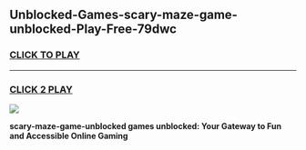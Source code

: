 
## Unblocked-Games-scary-maze-game-unblocked-Play-Free-79dwc
<h3>
<a href="https://premium76.site?title=scary-maze-game-unblocked&ref=24M">CLICK TO PLAY</a></h3>
<hr>

<h3>
<a href="https://premium76.site?title=scary-maze-game-unblocked&ref=24M">CLICK 2 PLAY</a>
  
</h3>

<a href="https://premium76.site?title=scary-maze-game-unblocked&ref=24M"><img src="https://clearcache.store/games.png"></a>


**scary-maze-game-unblocked games unblocked: Your Gateway to Fun and Accessible Online Gaming**
